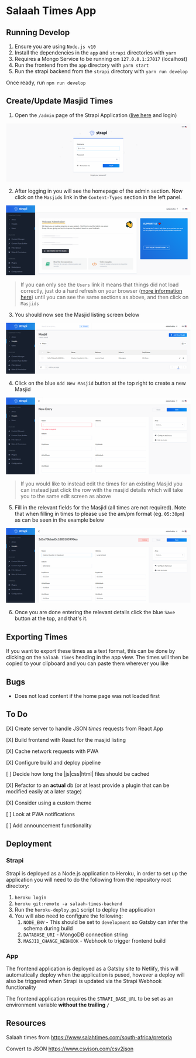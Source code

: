# Salaah Times App

## Running Develop

1. Ensure you are using `Node.js v10`
2. Install the dependencies in the `app` and `strapi` directories with `yarn`
3. Requires a Mongo Service to be running on `127.0.0.1:27017` (localhost)
4. Run the frontend from the `app` directory with `yarn start`
5. Run the strapi backend from the `strapi` directory with `yarn run develop`

Once ready, run `npm run develop`

## Create/Update Masjid Times

1. Open the `/admin` page of the Strapi Application ([live here](https://salaah-times.herokuapp.com/admin) and login)

![Admin Page](.readme/images/login.png)

2. After logging in you will see the homepage of the admin section. Now click on the `Masjids` link in the `Content-Types` section in the left panel.

![Home Page](.readme/images/admin-home.png)

> If you can only see the `Users` link it means that things did not load correctly, just do a hard refresh on your browser ([more information here](https://fabricdigital.co.nz/blog/how-to-hard-refresh-your-browser-and-clear-cache)) until you can see the same sections as above, and then click on `Masjids`

3. You should now see the Masjid listing screen below

![Masjid Listing](.readme/images/masjid-listing.png)

4. Click on the blue `Add New Masjid` button at the top right to create a new Masjid

![Edit Screen](.readme/images/edit-screen.png)

> If you would like to instead edit the times for an existing Masjid you can instead just click the row with the masjid details which will take you to the same edit screen as above

5. Fill in the relevant fields for the Masjid (all times are not required). Note that when filling in times to please use the am/pm format (eg. `05:30pm`) as can be seen in the example below

![Times Example](.readme/images/times-example.png)

6. Once you are done entering the relevant details click the blue `Save` button at the top, and that's it.

## Exporting Times

If you want to export these times as a text format, this can be done by clicking on the `Salaah Times` heading in the app view. The times will then be copied to your clipboard and you can paste them wherever you like

## Bugs

- Does not load content if the home page was not loaded first

## To Do

[X] Create server to handle JSON _times_ requests from React App

[X] Build frontend with React for the masjid listing

[X] Cache network requests with PWA

[X] Configure build and deploy pipeline

[ ] Decide how long the |js|css|html| files should be cached

[X] Refactor to an **actual** db (or at least provide a plugin that can be modified easily at a later stage)

[X] Consider using a custom theme

[ ] Look at PWA notifications

[ ] Add announcement functionality

## Deployment

### Strapi

Strapi is deployed as a Node.js application to Heroku, in order to set up the application you will need to do the following from the repository root directory:

1. `heroku login`
2. `heroku git:remote -a salaah-times-backend`
3. Run the `heroku-deploy.ps1` script to deploy the application
4. You will also need to configure the following:
   1. `NODE_ENV` - This should be set to `development` so Gatsby can infer the schema during build
   2. `DATABASE_URI` - MongoDB connection string
   3. `MASJID_CHANGE_WEBHOOK` - Webhook to trigger frontend build

### App

The frontend application is deployed as a Gatsby site to Netlify, this will automatically deploy when the application is pused, however a deploy will also be triggered when Strapi is updated via the Strapi Webhook functionality

The frontend application requires the `STRAPI_BASE_URL` to be set as an environment variable **without the trailing `/`**

## Resources

Salaah times from
https://www.salahtimes.com/south-africa/pretoria

Convert to JSON
https://www.csvjson.com/csv2json
